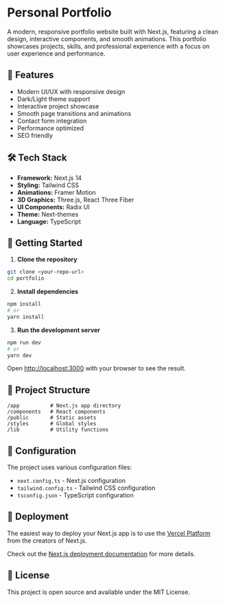 # Personal Portfolio

A modern, responsive portfolio website built with Next.js, featuring a clean design, interactive components, and smooth animations. This portfolio showcases projects, skills, and professional experience with a focus on user experience and performance.

## 🚀 Features

- Modern UI/UX with responsive design
- Dark/Light theme support
- Interactive project showcase
- Smooth page transitions and animations
- Contact form integration
- Performance optimized
- SEO friendly

## 🛠️ Tech Stack

- **Framework:** Next.js 14
- **Styling:** Tailwind CSS
- **Animations:** Framer Motion
- **3D Graphics:** Three.js, React Three Fiber
- **UI Components:** Radix UI
- **Theme:** Next-themes
- **Language:** TypeScript

## 🚦 Getting Started

1. **Clone the repository**

```bash
git clone <your-repo-url>
cd portfolio
```

2. **Install dependencies**

```bash
npm install
# or
yarn install
```

3. **Run the development server**

```bash
npm run dev
# or
yarn dev
```

Open [http://localhost:3000](http://localhost:3000) with your browser to see the result.

## 📝 Project Structure

```
/app          # Next.js app directory
/components   # React components
/public       # Static assets
/styles       # Global styles
/lib          # Utility functions
```

## 🔧 Configuration

The project uses various configuration files:

- `next.config.ts` - Next.js configuration
- `tailwind.config.ts` - Tailwind CSS configuration
- `tsconfig.json` - TypeScript configuration

## 🚀 Deployment

The easiest way to deploy your Next.js app is to use the [Vercel Platform](https://vercel.com/new?utm_medium=default-template&filter=next.js&utm_source=create-next-app&utm_campaign=create-next-app-readme) from the creators of Next.js.

Check out the [Next.js deployment documentation](https://nextjs.org/docs/app/building-your-application/deploying) for more details.

## 📄 License

This project is open source and available under the MIT License.
